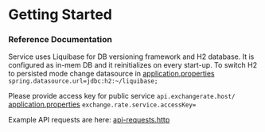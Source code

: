 # Getting Started

### Reference Documentation

Service uses Liquibase for DB versioning framework and H2 database.
It is configured as in-mem DB and it reinitializes on every start-up.
To switch H2 to persisted mode change datasource in
[application.properties](src%2Fmain%2Fresources%2Fapplication.properties)
`spring.datasource.url=jdbc:h2:~/liquibase;`

Please provide access key for public service `api.exchangerate.host/`
[application.properties](src%2Fmain%2Fresources%2Fapplication.properties)
`exchange.rate.service.accessKey=`

Example API requests are here:
[api-requests.http](.req%2Fapi-requests.http)